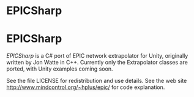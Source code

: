 # EPICSharp

EPICSharp
============

_EPICSharp_ is a C# port of EPIC network extrapolator for Unity, originally written by Jon Watte in C++.
Currently only the Extrapolator classes are ported, with Unity examples coming soon.

See the file LICENSE for redistribution and use details. See the web site http://www.mindcontrol.org/~hplus/epic/ for code explanation.
